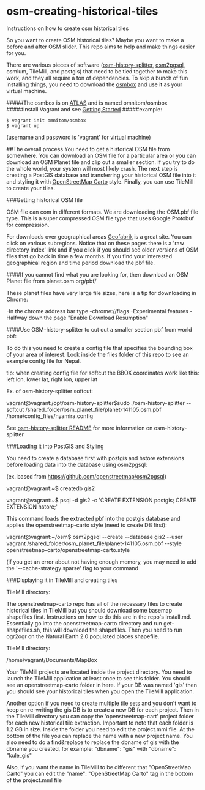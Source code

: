 # osm-creating-historical-tiles
Instructions on how to create osm historical tiles

So you want to create OSM historical tiles? Maybe you want to make a before and after OSM slider. This repo aims to help and make things easier for you.

There are various pieces of software ([osm-history-splitter](https://github.com/MaZderMind/osm-history-splitter), [osm2pgsql](https://github.com/openstreetmap/osm2pgsql), osmium, TileMill, and postgis) that need to be tied together to make this work, and they all require a ton of dependencies. To skip a bunch of fun installing things, you need to download the [osmbox](https://github.com/d3netxer/osmbox) and use it as your virtual machine.

#####The osmbox is on [ATLAS](https://atlas.hashicorp.com/omnitom/boxes/osmbox) and is named omnitom/osmbox
#####Install Vagrant and see [Getting Started](http://docs.vagrantup.com/v2/getting-started/index.html) 
#####example:
```Batchfile
$ vagrant init omnitom/osmbox
$ vagrant up
```
(username and password is 'vagrant' for virtual machine)

##The overall process
You need to get a historical OSM file from somewhere. You can download an OSM file for a particular area or you can download an OSM Planet file and clip out a smaller section. If you try to do the whole world, your system will most likely crash. The next step is creating a PostGIS database and transferring your historical OSM file into it and styling it with [OpenStreetMap Carto](https://github.com/gravitystorm/openstreetmap-carto) style. Finally, you can use TileMill to create your tiles.

###Getting historical OSM file

OSM file can com in different formats. We are downloading the OSM.pbf file type. This is a super compressed OSM file type that uses Google Protobuf for compression.

For downloads over geographical areas [Geofabrik](http://download.geofabrik.de) is a great site. You can click on various subregions. Notice that on these pages there is a 'raw directory index' link and if you click if you should see older versions of OSM files that go back in time a few months. If you find your interested geographical region and time period download the pbf file.

####If you cannot find what you are looking for, then download an OSM Planet file from planet.osm.org/pbf/

These planet files have very large file sizes, here is a tip for downloading in Chrome:

-In the chrome address bar type
-chrome://flags
-Experimental features
-Halfway down the page "Enable Download Resumption"

####Use OSM-history-splitter to cut out a smaller section pbf from world pbf:

To do this you need to create a config file that specifies the bounding box of your area of interest. Look inside the files folder of this repo to see an example config file for Nepal.

tip: when creating config file for softcut the BBOX coordinates work like this: left lon, lower lat, right lon, upper lat

Ex. of osm-history-splitter softcut:

vagrant@vagrant:/opt/osm-history-splitter$sudo ./osm-history-splitter --softcut /shared_folder/osm_planet_file/planet-141105.osm.pbf /home/config_files/nyamira.config

See [osm-history-splitter README](https://github.com/MaZderMind/osm-history-splitter/blob/master/README.md) for more information on osm-history-splitter

###Loading it into PostGIS and Styling

You need to create a database first with postgis and hstore extensions before loading data into the database using osm2pgsql:

(ex. based from https://github.com/openstreetmap/osm2pgsql)

vagrant@vagrant:~$ createdb gis2

vagrant@vagrant:~$ psql -d gis2 -c 'CREATE EXTENSION postgis; CREATE EXTENSION hstore;'


This command loads the extracted pbf into the postgis database and applies the openstreetmap-carto style (need to create DB first):

vagrant@vagrant:~/osm$ osm2pgsql --create --database gis2 --user vagrant /shared_folder/osm_planet_file/planet-141105.osm.pbf --style openstreetmap-carto/openstreetmap-carto.style

(if you get an error about not having enough memory, you may need to add the '--cache-strategy sparse' flag to your command

###Displaying it in TileMill and creating tiles

TileMill directory:

The openstreetmap-carto repo has all of the necessary files to create historical tiles in TileMill but you should download some basemap shapefiles first. Instructions on how to do this are in the repo's Install.md. Essentially go into the openstreetmap-carto directory and run get-shapefiles.sh, this will download the shapefiles. Then you need to run ogr2ogr on the Natural Earth 2.0 populated places shapefile.

TileMill directory:

/home/vagrant/Documents/MapBox

Your TileMill projects are located inside the project directory. You need to launch the TileMill application at least once to see this folder. You should see an openstreetmap-carto folder in here. If your DB was named 'gis' then you should see your historical tiles when you open the TileMill application.

Another option if you need to create multiple tile sets and you don't want to keep on re-writing the gis DB is to create a new DB for each project. Then in the TileMill directory you can copy the 'openstreetmap-cart' project folder for each new historical tile extraction. Important to note that each folder is 1.2 GB in size. Inside the folder you need to edit the project.mml file. At the bottom of the file you can replace the name with a new project name. You also need to do a find&replace to replace the dbname of gis with the dbname you created, for example: "dbname": "gis" with "dbname": "kule_gis"

Also, if you want the name in TileMill to be different that "OpenStreetMap Carto" you can edit the "name": "OpenStreetMap Carto" tag in the bottom of the project.mml file

